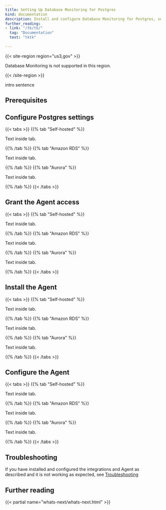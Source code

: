 ```yaml
---
title: Setting Up Database Monitoring for Postgres
kind: documentation
description: Install and configure Database Monitoring for Postgres, self-hosted or managed.
further_reading:
- link: "/tk/tk/"
  tag: "Documentation"
  text: "tktk"
  
---
```


{{< site-region region="us3,gov" >}} 

Database Monitoring is not supported in this region.

{{< /site-region >}}


intro sentence

## Prerequisites
<p></p>

## Configure Postgres settings

{{< tabs >}}
{{% tab "Self-hosted" %}}

Text inside tab.

{{% /tab %}}
{{% tab "Amazon RDS" %}}

Text inside tab.

{{% /tab %}}
{{% tab "Aurora" %}}

Text inside tab.

{{% /tab %}}
{{< /tabs >}}

## Grant the Agent access

{{< tabs >}}
{{% tab "Self-hosted" %}}

Text inside tab.

{{% /tab %}}
{{% tab "Amazon RDS" %}}

Text inside tab.

{{% /tab %}}
{{% tab "Aurora" %}}

Text inside tab.

{{% /tab %}}
{{< /tabs >}}

## Install the Agent

{{< tabs >}}
{{% tab "Self-hosted" %}}

Text inside tab.

{{% /tab %}}
{{% tab "Amazon RDS" %}}

Text inside tab.

{{% /tab %}}
{{% tab "Aurora" %}}

Text inside tab.

{{% /tab %}}
{{< /tabs >}}

## Configure the Agent

{{< tabs >}}
{{% tab "Self-hosted" %}}

Text inside tab.

{{% /tab %}}
{{% tab "Amazon RDS" %}}

Text inside tab.

{{% /tab %}}
{{% tab "Aurora" %}}

Text inside tab.

{{% /tab %}}
{{< /tabs >}}

## Troubleshooting

If you have installed and configured the integrations and Agent as described and it is not working as expected, see [Troubleshooting][1]

## Further reading

{{< partial name="whats-next/whats-next.html" >}}

[1]: /database_monitoring/setup/troubleshooting/#postgres
